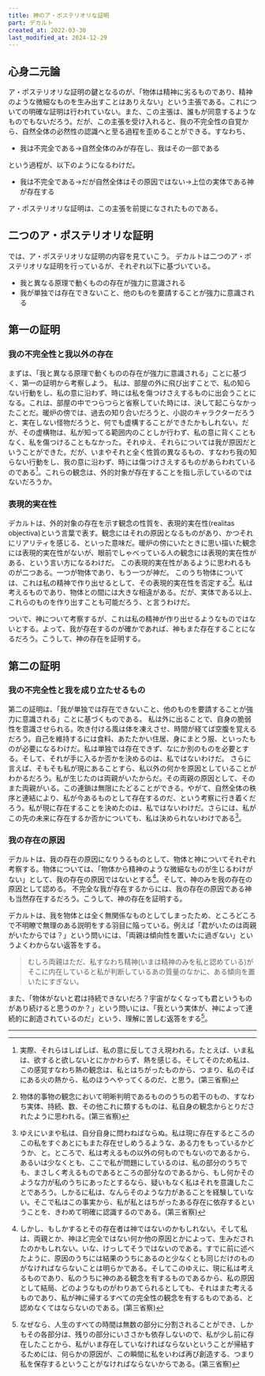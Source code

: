 ```yaml
---
title: 神のア・ポステリオリな証明
part: デカルト
created_at: 2022-03-30
last_modified_at: 2024-12-29
---
```


## 心身二元論

ア・ポステリオリな証明の鍵となるのが、「物体は精神に劣るものであり、精神のような微細なものを生み出すことはありえない」という主張である。これについての明確な証明は行われていない。また、この主張は、誰もが同意するようなものでもないだろう。だが、この主張を受け入れると、我の不完全性の自覚から、自然全体の必然性の認識へと至る過程を歪めることができる。すなわち、

- 我は不完全である→自然全体のみが存在し、我はその一部である

という過程が、以下のようになるわけだ。

- 我は不完全である→だが自然全体はその原因ではない→上位の実体である神が存在する

ア・ポステリオリな証明は、この主張を前提になされたものである。

## 二つのア・ポステリオリな証明

では、ア・ポステリオリな証明の内容を見ていこう。
デカルトは二つのア・ポステリオリな証明を行っているが、それぞれ以下に基づいている。

- 我と異なる原理で動くものの存在が強力に意識される
- 我が単独では存在できないこと、他のものを要請することが強力に意識される

## 第一の証明

### 我の不完全性と我以外の存在

まずは、「我と異なる原理で動くものの存在が強力に意識される」ことに基づく、第一の証明から考察しよう。
私は、部屋の外に飛び出すことで、私の知らない行動をし、私の意に沿わず、時には私を傷つけさえするものに出会うことになる。これは、部屋の中でつらつらと省察していた時には、決して起こらなかったことだ。暖炉の傍では、過去の知り合いだろうと、小説のキャラクターだろうと、実在しない怪物だろうと、何でも虚構することができたかもしれない。だが、その虚構物は、私が知ってる範囲内のことしか行わず、私の意に背くこともなく、私を傷つけることもなかった。それゆえ、それらについては我が原因だということができた。だが、いまやそれと全く性質の異なるもの、すなわち我の知らない行動をし、我の意に沿わず、時には傷つけさえするものがあらわれているのである[^ref1-1]。これらの観念は、外的対象が存在することを指し示しているのではないだろうか。

[^ref1-1]:実際、それらはしばしば、私の意に反してさえ現われる。たとえば、いま私は、欲すると欲しないとにかかわらず、熱を感じる。そしてそのため私は、この感覚すなわち熱の観念は、私とはちがったものから、つまり、私のそばにある火の熱から、私のほうへやってくるのだ、と思う。(第三省察)

### 表現的実在性

デカルトは、外的対象の存在を示す観念の性質を、表現的実在性(realitas objectiva)という言葉で表す。観念にはそれの原因となるものがあり、かつそれにリアリティを感じる、といった意味だ。暖炉の傍にいたときに思い描いた観念には表現的実在性がないが、眼前でしゃべっている人の観念には表現的実在性がある、という言い方になるわけだ。
この表現的実在性があるように思われるものが二つある。一つが物体であり、もう一つが神だ。
このうち物体については、これは私の精神で作り出せるとして、その表現的実在性を否定する[^ref2-1]。私は考えるものであり、物体との間には大きな相違がある。だが、実体である以上、これらのものを作り出すことも可能だろう、と言うわけだ。

[^ref2-1]:物体的事物の観念において明晰判明であるもののうちの若干のもの、すなわち実体、持続、数、その他これに類するものは、私自身の観念からとりだされたように思われる。(第三省察)

ついで、神について考察するが、これは私の精神が作り出せるようなものではないとする。よって、我が存在するのが確かであれば、神もまた存在することになるだろう。こうして、神の存在を証明する。

## 第二の証明

### 我の不完全性と我を成り立たせるもの

第二の証明は、「我が単独では存在できないこと、他のものを要請することが強力に意識される」ことに基づくものである。
私は外に出ることで、自身の脆弱性を意識させられる。吹き付ける風は体を凍えさせ、時間が経てば空腹を覚えるだろう。自己を維持するには食料、あたたかい住居、身にまとう服、といったものが必要になるわけだ。私は単独では存在できず、なにか別のものを必要とする。そして、それが手に入るか否かを決めるのは、私ではないわけだ。
さらに言えば、そもそも私が現にあることすら、私以外の何かを原因としていることがわかるだろう。私が生じたのは両親がいたからだ。その両親の原因として、そのまた両親がいる。この連鎖は無限にたどることができる。やがて、自然全体の秩序と連結により、私が今あるものとして存在するのだ、という考察に行き着くだろう。私が現に存在することを決めたのは、私ではないわけだ。さらには、私がこの先の未来に存在するか否かについても、私は決められないわけである[^ref3-1]。

[^ref3-1]:ゆえにいまや私は、自分自身に問わねばならぬ。私は現に存在するところのこの私をすぐあとにもまた存在せしめうるような、ある力をもっているかどうか、と。ところで、私は考えるもの以外の何ものでもないのであるから、あるいは少なくとも、ここで私が問題にしているのは、私の部分のうちでも、まさしく考えるものであるところの部分なのであるから、もし何かそのような力が私のうちにあったとするなら、疑いもなく私はそれを意識したことであろう。しかるに私は、なんらそのような力があることを経験していない。そこで私はこの事実から、私が私とはちがったある存在に依存するということを、きわめて明確に認識するのである。(第三省察)

### 我の存在の原因

デカルトは、我の存在の原因になりうるものとして、物体と神についてそれぞれ考察する。物体については、「物体から精神のような微細なものが生じるわけがない」として、我の存在の原因ではないとする[^ref3-2]。そして、神のみを我の存在の原因として認める。
不完全な我が存在するからには、我の存在の原因である神も当然存在するだろう。こうして、神の存在を証明する。

[^ref3-2]:しかし、もしかするとその存在者は神ではないのかもしれない。そして私は、両親とか、神ほど完全ではない何か他の原因とかによって、生みだされたのかもしれない。いな、けっしてそうではないのである。すでに前に述べたように、原因のうちには結果のうちにあるのと少なくとも同じだけのものがなければならないことは明らかである。そしてこのゆえに、現に私は考えるものであり、私のうちに神のある観念を有するものであるから、私の原因として結局、どのようなものがわりあてられるとしても、それはまた考えるものであり、私が神に帰するすべての完全性の観念を有するものである、と認めなくてはならないのである。(第三省察)

デカルトは、我を物体とは全く無関係なものとしてしまったため、ところどころで不明瞭で無理のある説明をする羽目に陥っている。例えば「君がいたのは両親がいたからでは？」という問いには、「両親は傾向性を置いたに過ぎない」というよくわからない返答をする。

>むしろ両親はただ、私すなわち精神(いまは精神のみを私と認めている)がそこに内在していると私が判断しているあの質量のなかに、ある傾向を置いたにすぎない。

また、「物体がないと君は持続できないだろ？宇宙がなくなっても君というものがあり続けると思うのか？」という問いには、「我という実体が、神によって連続的に創造されているのだ」という、理解に苦しむ返答をする[^ref3-3]。

[^ref3-3]:なぜなら、人生のすべての時間は無数の部分に分割されることができ、しかもその各部分は、残りの部分にいささかも依存しないので、私が少し前に存在したことから、私がいま存在していなければならないということが帰結するためには、何らかの原因が、この瞬間に私をいわば再び創造する、つまり私を保存するということがなければならないからである。(第三省察)

---
